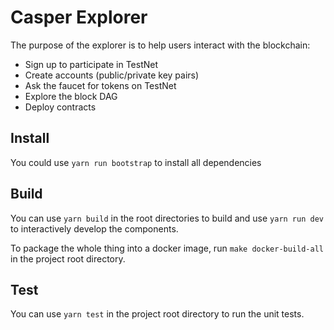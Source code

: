 # Casper Explorer

The purpose of the explorer is to help users interact with the blockchain:

- Sign up to participate in TestNet
- Create accounts (public/private key pairs)
- Ask the faucet for tokens on TestNet
- Explore the block DAG
- Deploy contracts

## Install

You could use `yarn run bootstrap` to install all dependencies

## Build

You can use `yarn build` in the root directories to build and use `yarn run dev` to interactively develop the components.

To package the whole thing into a docker image, run `make docker-build-all` in the project root directory.

## Test

You can use `yarn test` in the project root directory to run the unit tests.
